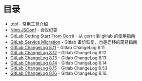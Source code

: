 # 目录

 - [tool](https://github.com/yidinghan/blog/blob/master/tools.md) - 常用工具介绍
 - [Ning JSConf](https://github.com/yidinghan/blog/blob/master/Ning-JSConf.md) - 会议纪要
 - [GitLab Getting Start From Gerrit](https://github.com/yidinghan/blog/blob/master/GitLab-Getting-Start-From-Gerrit.md) - 从 gerrit 到 gitlab 的使用指南
 - [GitLab Service Migration](https://github.com/yidinghan/blog/blob/master/GitLab-Service-Migration.md) - Gitlab 备份恢复，也是迁移的简易指南
 - [GitLab ChangeLog 8.11](https://github.com/yidinghan/blog/blob/master/Gitlab-ChangeLog-8-11.md) - Gitlab ChangeLog 8.11
 - [GitLab ChangeLog 8.12](https://github.com/yidinghan/blog/blob/master/Gitlab-ChangeLog-8-12.md) - Gitlab ChangeLog 8.12
 - [GitLab ChangeLog 8.13](https://github.com/yidinghan/blog/blob/master/Gitlab-ChangeLog-8-13.md) - Gitlab ChangeLog 8.13
 - [GitLab ChangeLog 8.14](https://github.com/yidinghan/blog/blob/master/Gitlab-ChangeLog-8-14.md) - Gitlab ChangeLog 8.14
 - [GitLab ChangeLog 8.15](https://github.com/yidinghan/blog/blob/master/Gitlab-ChangeLog-8-15.md) - Gitlab ChangeLog 8.53
 - [GitLab ChangeLog 8.16](https://github.com/yidinghan/blog/blob/master/Gitlab-ChangeLog-8-16.md) - Gitlab ChangeLog 8.16